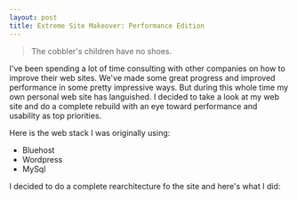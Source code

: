 ```yaml
--- 
layout: post
title: Extreme Site Makeover: Performance Edition
---
```


> The cobbler's children have no shoes.

I've been spending a lot of time consulting with other companies on how to
improve their web sites. We've made some great progress and improved
performance in some pretty impressive ways. But during this whole time my own
personal web site has languished. I decided to take a look at my web site and
do a complete rebuild with an eye toward performance and usability as top
priorities.

Here is the web stack I was originally using:

* Bluehost
* Wordpress
* MySql

I decided to do a complete rearchitecture fo the site and here's what I did:

